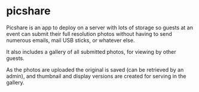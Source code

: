 # picshare

Picshare is an app to deploy on a server with lots of storage so guests at an event can submit their 
full resolution photos without having to send numerous emails, mail USB sticks, or whatever else.

It also includes a gallery of all submitted photos, for viewing by other guests.

As the photos are uploaded the original is saved (can be retrieved by an admin), and thumbnail and
display versions are created for serving in the gallery.  

